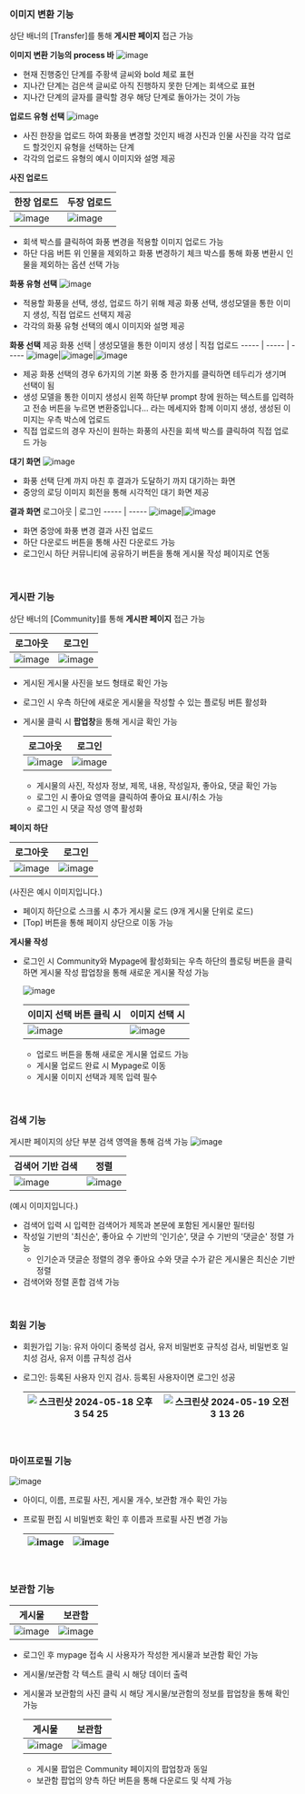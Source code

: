 
### 이미지 변환 기능

상단 배너의 [Transfer]를 통해 **게시판 페이지** 접근 가능

**이미지 변환 기능의 process 바**
![image](https://github.com/STRCapstone/StyleTransfer_Capstone/assets/54662446/1e23974b-af35-4fd4-b067-584321be730e)

- 현재 진행중인 단계를 주황색 글씨와 bold 체로 표현
- 지나간 단계는 검은색 글씨로 아직 진행하지 못한 단계는 회색으로 표현
- 지나간 단계의 글자를 클릭할 경우 해당 단계로 돌아가는 것이 가능

**업로드 유형 선택**
![image](https://github.com/STRCapstone/StyleTransfer_Capstone/assets/54662446/b4d7a99a-b4d6-451a-b7e5-40bc114ebd85)

- 사진 한장을 업로드 하여 화풍을 변경할 것인지 배경 사진과 인물 사진을 각각 업로드 할것인지 유형을 선택하는 단계
- 각각의 업로드 유형의 예시 이미지와 설명 제공


**사진 업로드**

한장 업로드 | 두장 업로드
----- | -----
![image](https://github.com/STRCapstone/StyleTransfer_Capstone/assets/54662446/f3fc0136-da2f-444e-bfb2-59628c7dcef5)|![image](https://github.com/STRCapstone/StyleTransfer_Capstone/assets/54662446/c1d54d7a-daf6-4bc8-aacd-78a393fbde3a)

- 회색 박스를 클릭하여 화풍 변경을 적용할 이미지 업로드 가능
- 하단 다음 버튼 위 인물을 제외하고 화풍 변경하기 체크 박스를 통해 화풍 변환시 인물을 제외하는 옵션 선택 가능


**화풍 유형 선택**
![image](https://github.com/STRCapstone/StyleTransfer_Capstone/assets/54662446/fcc5824c-e5a8-453a-ae49-6809a20b41f8)

- 적용할 화풍을 선택, 생성, 업로드 하기 위해 제공 화풍 선택, 생성모델을 통한 이미지 생성, 직접 업로드 선택지 제공
- 각각의 화풍 유형 선택의 예시 이미지와 설명 제공

**화풍 선택**
제공 화풍 선택 | 생성모델을 통한 이미지 생성 | 직접 업로드
----- | ----- | -----
![image](https://github.com/STRCapstone/StyleTransfer_Capstone/assets/54662446/e7bed627-2e60-49a1-9a4a-ceabb7e05e5f)|![image](https://github.com/STRCapstone/StyleTransfer_Capstone/assets/54662446/e207e2fa-0c21-4e64-b8a5-6e1aff9acf95)|![image](https://github.com/STRCapstone/StyleTransfer_Capstone/assets/54662446/9aba12a9-1989-40a0-95f6-d89a0e4af4b5)

- 제공 화풍 선택의 경우 6가지의 기본 화풍 중 한가지를 클릭하면 테두리가 생기며 선택이 됨
- 생성 모델을 통한 이미지 생성시 왼쪽 하단부 prompt 창에 원하는 텍스트를 입력하고 전송 버튼을 누르면 변환중입니다... 라는 메세지와 함께 이미지 생성, 생성된 이미지는 우측 박스에 업로드
- 직접 업로드의 경우 자신이 원하는 화풍의 사진을 회색 박스를 클릭하여 직접 업로드 가능

**대기 화면**
![image](https://github.com/STRCapstone/StyleTransfer_Capstone/assets/54662446/0889f3aa-5486-40d1-a4b5-99e1e97ae757)

- 화풍 선택 단계 까지 마친 후 결과가 도달하기 까지 대기하는 화면
- 중앙의 로딩 이미지 회전을 통해 시각적인 대기 화면 제공 

**결과 화면**
로그아웃 | 로그인
----- | -----
![image](https://github.com/STRCapstone/StyleTransfer_Capstone/assets/54662446/235b1ed4-fa0b-4eb5-af1b-11825125b776)|![image](https://github.com/STRCapstone/StyleTransfer_Capstone/assets/54662446/3ebe1f85-f25d-4819-a3b5-13be3cf40966)


- 화면 중앙에 화풍 변경 결과 사진 업로드
- 하단 다운로드 버튼을 통해 사진 다운로드 가능
- 로그인시 하단 커뮤니티에 공유하기 버튼을 통해 게시물 작성 페이지로 연동

<br/>


### 게시판 기능

상단 배너의 [Community]를 통해 **게시판 페이지** 접근 가능

로그아웃 | 로그인
----- | -----
![image](https://github.com/STRCapstone/StyleTransfer_Capstone/assets/94973258/0b161f18-afaa-4bde-a2e7-e5f5e237bb5e) | ![image](https://github.com/STRCapstone/StyleTransfer_Capstone/assets/94973258/e45af61a-e7c9-419f-ad25-315774d8124d)

- 게시된 게시물 사진을 보드 형태로 확인 가능
- 로그인 시 우측 하단에 새로운 게시물을 작성할 수 있는 플로팅 버튼 활성화

- 게시물 클릭 시 **팝업창**을 통해 게시글 확인 가능
  
  로그아웃 | 로그인
  ----- | -----
  ![image](https://github.com/STRCapstone/StyleTransfer_Capstone/assets/94973258/d78789f5-a40e-4bc1-a1ac-c5702689d470) | ![image](https://github.com/STRCapstone/StyleTransfer_Capstone/assets/94973258/130b0fa3-8a25-4b64-a4bb-2703adfa6ee3)
  
  - 게시물의 사진, 작성자 정보, 제목, 내용, 작성일자, 좋아요, 댓글 확인 가능
  - 로그인 시 좋아요 영역을 클릭하여 좋아요 표시/취소 가능
  - 로그인 시 댓글 작성 영역 활성화

**페이지 하단**

로그아웃 | 로그인
----- | -----
![image](https://github.com/STRCapstone/StyleTransfer_Capstone/assets/94973258/6e9fe430-7abd-4835-be17-548c5f6963c3) | ![image](https://github.com/STRCapstone/StyleTransfer_Capstone/assets/94973258/32d4be55-9498-4124-bff0-4663ed12f84c)

(사진은 예시 이미지입니다.)

- 페이지 하단으로 스크롤 시 추가 게시물 로드 (9개 게시물 단위로 로드)
- [Top] 버튼을 통해 페이지 상단으로 이동 가능


**게시물 작성**
- 로그인 시 Community와 Mypage에 활성화되는 우측 하단의 플로팅 버튼을 클릭하면 게시물 작성 팝업창을 통해 새로운 게시물 작성 가능

  ![image](https://github.com/STRCapstone/StyleTransfer_Capstone/assets/94973258/ebe2d978-7453-4187-9df2-6ef8938e2998)

  이미지 선택 버튼 클릭 시 | 이미지 선택 시
  ----- | -----
  ![image](https://github.com/STRCapstone/StyleTransfer_Capstone/assets/94973258/e692a73c-9d9b-47c9-8f2e-4519bc43ebea) | ![image](https://github.com/STRCapstone/StyleTransfer_Capstone/assets/94973258/1022c720-5bfd-4821-862a-52cedd055128)

  - 업로드 버튼을 통해 새로운 게시물 업로드 가능
  - 게시물 업로드 완료 시 Mypage로 이동
  - 게시물 이미지 선택과 제목 입력 필수

<br/>


### 검색 기능
게시판 페이지의 상단 부분 검색 영역을 통해 검색 가능
![image](https://github.com/STRCapstone/StyleTransfer_Capstone/assets/94973258/65cf4ce7-42ab-4281-bc25-e26ee4469ad2)

검색어 기반 검색 | 정렬
----- | -----
![image](https://github.com/STRCapstone/StyleTransfer_Capstone/assets/94973258/d322ecf1-7043-4357-b654-7d973673a4b0) | ![image](https://github.com/STRCapstone/StyleTransfer_Capstone/assets/94973258/2f7ffc13-d8e7-4f12-a90f-4ee0af3a05b2)

(예시 이미지입니다.)
- 검색어 입력 시 입력한 검색어가 제목과 본문에 포함된 게시물만 필터링
- 작성일 기반의 '최신순', 좋아요 수 기반의 '인기순', 댓글 수 기반의 '댓글순' 정렬 가능
  - 인기순과 댓글순 정렬의 경우 좋아요 수와 댓글 수가 같은 게시물은 최신순 기반 정렬
- 검색어와 정렬 혼합 검색 가능

<br/>


### 회원 기능
- 회원가입 기능: 유저 아이디 중복성 검사, 유저 비밀번호 규칙성 검사, 비밀번호 일치성 검사, 유저 이름 규칙성 검사
- 로그인: 등록된 사용자 인지 검사. 등록된 사용자이면 로그인 성공
  
  ![스크린샷 2024-05-18 오후 3 54 25](https://github.com/STRCapstone/StyleTransfer_Capstone/assets/56315335/5e115089-6a69-4c06-9edd-b6cd407e8108) | ![스크린샷 2024-05-19 오전 3 13 26](https://github.com/STRCapstone/StyleTransfer_Capstone/assets/56315335/195c9065-2950-4657-a051-78d5bcb389d7)
  ----- | -----
  

<br/>


### 마이프로필 기능
![image](https://github.com/STRCapstone/StyleTransfer_Capstone/assets/94973258/a8d76d2c-1ca3-4e7e-a5af-c81047ee770f)

- 아이디, 이름, 프로필 사진, 게시물 개수, 보관함 개수 확인 가능
- 프로필 편집 시 비밀번호 확인 후 이름과 프로필 사진 변경 가능

  ![image](https://github.com/STRCapstone/StyleTransfer_Capstone/assets/94973258/7d70710f-1d04-4a0b-86f4-7ed0b731ab7a) | ![image](https://github.com/STRCapstone/StyleTransfer_Capstone/assets/94973258/b6628768-8744-4523-b2c7-306decc78566)
  ----- | -----

<br/>


### 보관함 기능

게시물 | 보관함
----- | -----
![image](https://github.com/STRCapstone/StyleTransfer_Capstone/assets/94973258/06615e22-e6fd-461e-9a42-c910efc8f2e8) | ![image](https://github.com/STRCapstone/StyleTransfer_Capstone/assets/94973258/4efb5268-1a32-4c94-9d01-d8b5f3b7a24c)

- 로그인 후 mypage 접속 시 사용자가 작성한 게시물과 보관함 확인 가능
- 게시물/보관함 각 텍스트 클릭 시 해당 데이터 출력
- 게시물과 보관함의 사진 클릭 시 해당 게시물/보관함의 정보를 팝업창을 통해 확인 가능

  게시물 | 보관함
  ----- | -----
  ![image](https://github.com/STRCapstone/StyleTransfer_Capstone/assets/94973258/98a14fcb-5f29-4fd4-a853-3b94c9d553d3) | ![image](https://github.com/STRCapstone/StyleTransfer_Capstone/assets/94973258/0e64143f-867a-46ab-9a04-d7836e715731)

  - 게시물 팝업은 Community 페이지의 팝업창과 동일
  - 보관함 팝업의 양측 하단 버튼을 통해 다운로드 및 삭제 가능
